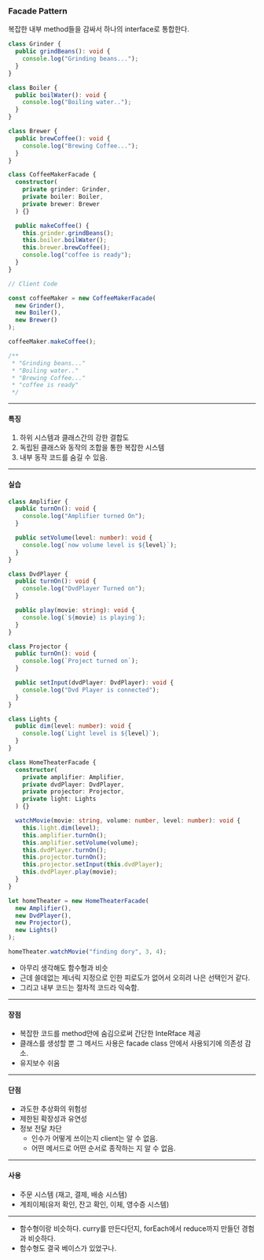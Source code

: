 ### Facade Pattern

복잡한 내부 method들을 감싸서 하나의 interface로 통합한다.

```ts
class Grinder {
  public grindBeans(): void {
    console.log("Grinding beans...");
  }
}

class Boiler {
  public boilWater(): void {
    console.log("Boiling water..");
  }
}

class Brewer {
  public brewCoffee(): void {
    console.log("Brewing Coffee...");
  }
}

class CoffeeMakerFacade {
  constructor(
    private grinder: Grinder,
    private boiler: Boiler,
    private brewer: Brewer
  ) {}

  public makeCoffee() {
    this.grinder.grindBeans();
    this.boiler.boilWater();
    this.brewer.brewCoffee();
    console.log("coffee is ready");
  }
}

// Client Code

const coffeeMaker = new CoffeeMakerFacade(
  new Grinder(),
  new Boiler(),
  new Brewer()
);

coffeeMaker.makeCoffee();

/**
 * "Grinding beans..."
 * "Boiling water.."
 * "Brewing Coffee..."
 * "coffee is ready"
 */
```

---

#### 특징

1. 하위 시스템과 클래스간의 강한 결합도
2. 독립된 클래스와 동작의 조합을 통한 복잡한 시스템
3. 내부 동작 코드를 숨길 수 있음.

---

#### 실습

```ts
class Amplifier {
  public turnOn(): void {
    console.log("Amplifier turned On");
  }

  public setVolume(level: number): void {
    console.log(`now volume level is ${level}`);
  }
}

class DvdPlayer {
  public turnOn(): void {
    console.log("DvdPlayer Turned on");
  }

  public play(movie: string): void {
    console.log(`${movie} is playing`);
  }
}

class Projector {
  public turnOn(): void {
    console.log(`Project turned on`);
  }

  public setInput(dvdPlayer: DvdPlayer): void {
    console.log("Dvd Player is connected");
  }
}

class Lights {
  public dim(level: number): void {
    console.log(`Light level is ${level}`);
  }
}

class HomeTheaterFacade {
  constructor(
    private amplifier: Amplifier,
    private dvdPlayer: DvdPlayer,
    private projector: Projector,
    private light: Lights
  ) {}

  watchMovie(movie: string, volume: number, level: number): void {
    this.light.dim(level);
    this.amplifier.turnOn();
    this.amplifier.setVolume(volume);
    this.dvdPlayer.turnOn();
    this.projector.turnOn();
    this.projector.setInput(this.dvdPlayer);
    this.dvdPlayer.play(movie);
  }
}

let homeTheater = new HomeTheaterFacade(
  new Amplifier(),
  new DvdPlayer(),
  new Projector(),
  new Lights()
);

homeTheater.watchMovie("finding dory", 3, 4);
```

- 아무리 생각해도 함수형과 비슷
- 근데 쓸데없는 제너릭 지정으로 인한 피로도가 없어서 오히려 나은 선택인거 같다.
- 그리고 내부 코드는 절차적 코드라 익숙함.

---

#### 장점

- 복잡한 코드를 method안에 숨김으로써 간단한 InteRface 제공
- 클래스를 생성할 뿐 그 메서드 사용은 facade class 안에서 사용되기에 의존성 감소.
- 유지보수 쉬움

---

#### 단점

- 과도한 추상화의 위험성
- 제한된 확장성과 유연성
- 정보 전달 차단
  - 인수가 어떻게 쓰이는지 client는 알 수 없음.
  - 어떤 메서드로 어떤 순서로 종작하는 지 알 수 없음.

---

#### 사용

- 주문 시스템 (재고, 결제, 배송 시스템)
- 계죄이체(유저 확인, 잔고 확인, 이체, 영수증 시스템)

---

- 함수형이랑 비슷하다. curry를 만든다던지, forEach에서 reduce까지 만들던 경험과 비슷하다.
- 함수형도 결국 베이스가 있었구나.
